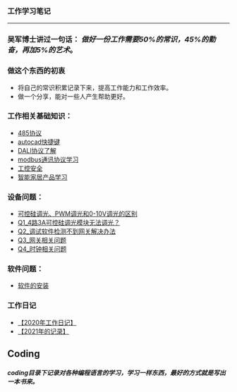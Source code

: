 
### 工作学习笔记
---
### 吴军博士讲过一句话： *做好一份工作需要50%的常识，45%的勤奋，再加5%的艺术*。

### 做这个东西的初衷
* 将自己的常识积累记录下来，提高工作能力和工作效率。
* 做一个分享，能对一些人产生帮助更好。

### 工作相关基础知识：
* [485协议](./notes/485总线.md)
* [autocad快捷键](./notes/autocad快捷键.md)
* [DALI协议了解](./notes/DALI协议了解.md)
* [modbus通讯协议学习](./notes/modbus通讯协议学习.md)
* [工控安全](./notes/工控安全.md)
* [智能家居产品学习](./notes/智能家居产品学习.md)


### 设备问题：
* [可控硅调光、PWM调光和0-10V调光的区别](./notes/可控硅调光、PWM调光和0-10V调光的区别.md)
* [Q1_4路3A可控硅调光模块无法调光？](./Questions/Q1_4路3A可控硅调光模块无法调光？.md)
* [Q2_调试软件检测不到网关解决办法](./Questions/Q2_调试软件检测不到网关解决办法.md)
* [Q3_网关相关问题](./Questions/Q3_网关相关问题.md)
* [Q4_时钟相关问题](./Questions/Q4_时钟相关问题.md)

### 软件问题：

* [软件的安装](./notes/调试软件安装步骤.md)

### 工作日记
* [【2020年工作日记】](./workDaily/2020.md)
* [【2021年的记录】](./workDaily/2021.md)

## Coding

##### coding目录下记录对各种编程语言的学习，学习一样东西，最好的方式就是写出一本书来。
